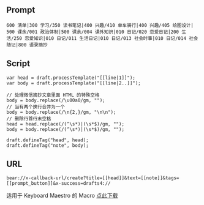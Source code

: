 ## Prompt
```
600 清单|300 学习/350 读书笔记|400 兴趣/410 单车骑行|400 兴趣/405 绘图设计| 500 课余/001 政治体制|500 课余/004 课外知识|010 日记/020 恋爱日记|200 生活/250 恋爱知识|010 日记/011 生活日记|010 日记/013 社会时事|010 日记/014 社会随记|800 语录摘抄
```

## Script
```
var head = draft.processTemplate("[[line|1]]");
var body = draft.processTemplate("[[line|2..]]");

// 处理微信摘抄文章里面 HTML 的特殊空格
body = body.replace(/\u00a0/gm, "");
// 当有两个换行合并为一个
body = body.replace(/\n{2,}/gm, "\n\n");
// 删除行首行末空格
head = head.replace(/(^\s*)|(\s*$)/gm, "");
body = body.replace(/(^\s*)|(\s*$)/gm, "");

draft.defineTag("head", head);
draft.defineTag("note", body);
```

## URL
```
bear://x-callback-url/create?title=[[head]]&text=[[note]]&tags=[[prompt_button]]&x-success=drafts4://
```

适用于 Keyboard Maestro 的 Macro [点此下载](https://github.com/JamesHopbourn/Apple-Automation/blob/master/Drafts/%E5%A4%9A%E4%B8%AA%E6%8D%A2%E8%A1%8C%E5%90%88%E5%B9%B6%EF%BC%8C%E5%8E%BB%E9%99%A4%E9%A6%96%E5%B0%BE%E7%A9%BA%E6%A0%BC%EF%BC%8C%E5%8E%BB%E9%99%A4%E7%89%B9%E6%AE%8A%E7%A9%BA%E6%A0%BC.kmmacros)
